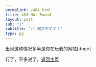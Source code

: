 ```yaml
---
permalink: /404.html
title: 404 Not Found
layout: post
sub: "1"
subtitle: ":( 网页不见了！"
type: pg
---
```

出现这种情况多半是你在玩我的网站[doge]

行了，不多说了，<a class="btn btn-default" href="/">返回主页</a>
